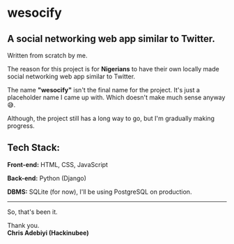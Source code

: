 # wesocify
## A social networking web app similar to Twitter.

Written from scratch by me.

The reason for this project is for <strong>Nigerians</strong> to have their own locally made social networking web app similar to Twitter.

The name <strong>"wesocify"</strong> isn't the final name for the project.
It's just a placeholder name I came up with.
Which doesn't make much sense anyway 😅.

Although, the project still has a long way to go, but I'm gradually making progress.

## Tech Stack:
<p><strong>Front-end:</strong> HTML, CSS, JavaScript </p>
<p><strong>Back-end:</strong> Python (Django) </p>
<p><strong>DBMS:</strong> SQLite (for now), I'll be using PostgreSQL on production. </p>
<hr>
<p>So, that's been it.</p>

Thank you. <br>
<strong>Chris Adebiyi (Hackinubee)</strong>
